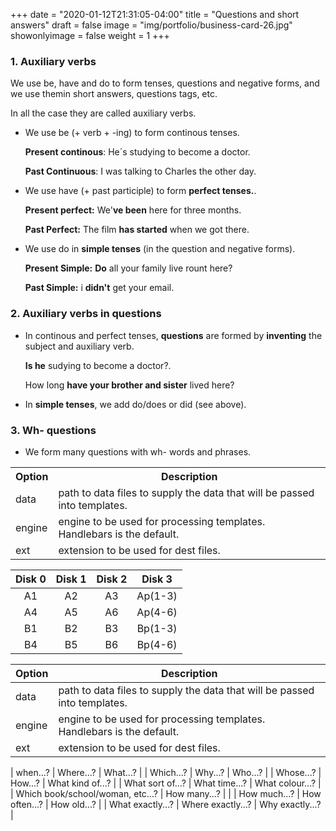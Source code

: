 +++
date = "2020-01-12T21:31:05-04:00"
title = "Questions and short answers"
draft = false
image = "img/portfolio/business-card-26.jpg"
showonlyimage = false
weight = 1
+++
### 1. Auxiliary verbs

We use be, have and do to form tenses, questions and negative forms, and we use themin short answers, questions tags, etc.
<!--more-->

In all the case they are called auxiliary verbs.

- We use be (+ verb + -ing) to form continous tenses.

    __Present continous__: He´s studying to become a doctor.

    __Past Continuous__: I was talking to Charles the other day.

- We use have (+ past participle) to form __perfect tenses.__.

    __Present perfect:__ We'__ve been__ here for three months.

    __Past Perfect:__ The film __has started__ when we got there.

- We use do in __simple tenses__ (in the question and negative forms).

    __Present Simple:__ __Do__ all your family live rount here?

    __Past Simple:__ i __didn't__ get your email.

### 2. Auxiliary verbs in questions

- In continous and perfect tenses, __questions__ are formed by __inventing__ the subject and auxiliary verb.

    __Is he__ sudying to become a doctor?.

    How long __have your brother and sister__ lived here?
- In __simple tenses__, we add do/does or did (see above).

### 3. Wh- questions

- We form many questions with wh- words and phrases.


<table>
  <tr>
    <th>Option</th>
    <th>Description</th>
  </tr>
  <tr>
    <td>data</td>
    <td>path to data files to supply the data that will be passed into templates.</td>
  </tr>
  <tr>
    <td>engine</td>
    <td>engine to be used for processing templates. Handlebars is the default.</td>
  </tr>
  <tr>
    <td>ext</td>
    <td>extension to be used for dest files.</td>
  </tr>
</table>

<div class="table">

| Disk 0 | Disk 1 | Disk 2 | Disk 3 |
|:------:|:------:|:------:|:-------:|
|   A1   |   A2   |   A3   | Ap(1-3) |
|   A4   |   A5   |   A6   | Ap(4-6) |
|   B1   |   B2   |   B3   | Bp(1-3) |
|   B4   |   B5   |   B6   | Bp(4-6) |

</div>

| Option | Description |
| ------ | ----------- |
| data   | path to data files to supply the data that will be passed into templates. |
| engine | engine to be used for processing templates. Handlebars is the default. |
| ext    | extension to be used for dest files. |


| when...?                         	| Where...?         	| What...?         	|
| Which...?                        	| Why...?           	| Who...?          	|
| Whose...?                        	| How...?           	| What kind of...? 	|
| What sort of...?                 	| What time...?     	| What colour...?  	|
| Which book/school/woman, etc...? 	| How many...?      	|                  	|
| How much...?                     	| How often...?     	| How old...?      	|
| What exactly...?                 	| Where exactly...? 	| Why exactly...?  	|

